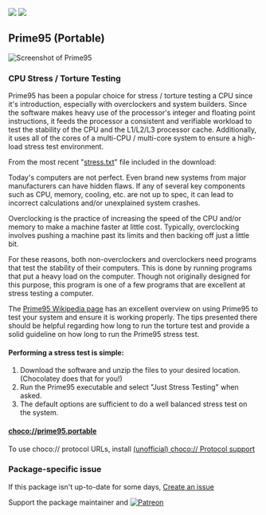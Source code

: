 [![](https://img.shields.io/chocolatey/v/prime95.portable?color=green&label=prime95.portable)](https://chocolatey.org/packages/prime95.portable) [![](https://img.shields.io/chocolatey/dt/prime95.portable)](https://chocolatey.org/packages/prime95.portable)

## Prime95 (Portable)
![Screenshot of Prime95](https://upload.wikimedia.org/wikipedia/commons/c/c0/Prime95_screenshot.png)	
### CPU Stress / Torture Testing
Prime95 has been a popular choice for stress / torture testing a CPU since it's introduction, especially with overclockers and system builders. Since the software makes heavy use of the processor's integer and floating point instructions, it feeds the processor a consistent and verifiable workload to test the stability of the CPU and the L1/L2/L3 processor cache. Additionally, it uses all of the cores of a multi-CPU / multi-core system to ensure a high-load stress test environment.


From the most recent "[stress.txt](https://www.mersenne.org/download/stress.txt)" file included in the download:


Today's computers are not perfect. Even brand new systems from major manufacturers can have hidden flaws. If any of several key components such as CPU, memory, cooling, etc. are not up to spec, it can lead to incorrect calculations and/or unexplained system crashes.


Overclocking is the practice of increasing the speed of the CPU and/or memory to make a machine faster at little cost. Typically, overclocking involves pushing a machine past its limits and then backing off just a little bit.


For these reasons, both non-overclockers and overclockers need programs that test the stability of their computers. This is done by running programs that put a heavy load on the computer. Though not originally designed for this purpose, this program is one of a few programs that are excellent at stress testing a computer.


The [Prime95 Wikipedia page](https://en.wikipedia.org/wiki/Prime95#Use_for_stress_testing) has an excellent overview on using Prime95 to test your system and ensure it is working properly. The tips presented there should be helpful regarding how long to run the torture test and provide a solid guideline on how long to run the Prime95 stress test.


#### Performing a stress test is simple:

1. Download the software and unzip the files to your desired location. (Chocolatey does that for you!)
2. Run the Prime95 executable and select "Just Stress Testing" when asked.
3. The default options are sufficient to do a well balanced stress test on the system.

#### [choco://prime95.portable](choco://prime95.portable)
To use choco:// protocol URLs, install [(unofficial) choco:// Protocol support ](https://chocolatey.org/packages/choco-protocol-support)

### Package-specific issue
If this package isn't up-to-date for some days, [Create an issue](https://github.com/tunisiano187/Chocolatey-packages/issues/new/choose)

Support the package maintainer and [![Patreon](https://cdn.jsdelivr.net/gh/tunisiano187/Chocolatey-packages@d15c4e19c709e7148588d4523ffc6dd3cd3c7e5e/icons/patreon.png)](https://www.patreon.com/bePatron?u=39585820)

